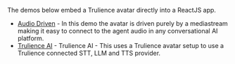 The demos below embed a Trulience avatar directly into a ReactJS app.

- [Audio Driven](./reactjs/audio-driven) - In this demo the avatar is driven purely by a mediastream making it easy to connect to the agent audio in any conversational AI platform.
- [Trulience AI](./reactjs/trulience-ai) - Trulience AI - This uses a Trulience avatar setup to use a Trulience connected STT, LLM and TTS provider.
